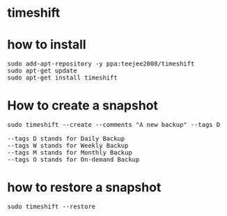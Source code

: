 # timeshift
# how to install
<pre>
sudo add-apt-repository -y ppa:teejee2008/timeshift
sudo apt-get update
sudo apt-get install timeshift
</pre>

# How to create a snapshot
<pre>
sudo timeshift --create --comments "A new backup" --tags D

--tags D stands for Daily Backup
--tags W stands for Weekly Backup
--tags M stands for Monthly Backup
--tags O stands for On-demand Backup
</pre>

# how to restore a snapshot
<pre>
sudo timeshift --restore
</pre>

